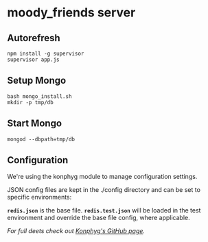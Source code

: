 moody_friends server
====================

## Autorefresh

    npm install -g supervisor
    supervisor app.js

## Setup Mongo

    bash mongo_install.sh
    mkdir -p tmp/db

## Start Mongo

    mongod --dbpath=tmp/db


## Configuration

We're using the konphyg module to manage configuration settings.

JSON config files are kept in the ./config directory and can be set to specific environments:

   **`redis.json`** is the base file.
   **`redis.test.json`** will be loaded in the test environment and override the base file config, where applicable.

*For full deets check out [Konphyg's GitHub page](https://github.com/pgte/konphyg).*
